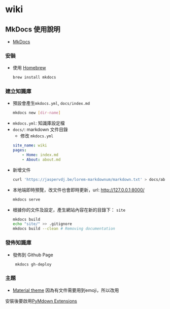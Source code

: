 # wiki

## MkDocs 使用說明

* [MkDocs](http://www.mkdocs.org/)

### 安裝

* 使用 [Homebrew](https://brew.sh)
    ```sh
    brew install mkdocs
    ```

### 建立知識庫

* 預設會產生`mkdocs.yml`, `docs/index.md`
    ```sh
    mkdocs new [dir-name]
    ```
* `mkdocs.yml`: 知識庫設定檔
* `docs/`: markdown 文件目錄
    - 修改 `mkdocs.yml`
    ```yml
    site_name: wiki
    pages:
        - Home: index.md
        - About: about.md
    ```
* 新增文件
    ```sh
    curl 'https://jaspervdj.be/lorem-markdownum/markdown.txt' > docs/about.md
    ```
* 本地端即時預覽，改文件也會即時更新，url: <http://127.0.0.1:8000/>
    ```sh
    mkdocs serve
    ```
* 根據你的文件及設定，產生網站內容在新的目錄下： `site`
    ```sh
    mkdocs build
    echo "site/" >> .gitignore 
    mkdocs build --clean # Removing documentation
    ```

### 發佈知識庫

* 發佈到 Github Page
   ```sh
    mkdocs gh-deploy
    ```

### 主題

* [Material theme](https://github.com/squidfunk/mkdocs-material) 因為有文件需要用到emoji，所以改用

安裝後要啟用[PyMdown Extensions](http://squidfunk.github.io/mkdocs-material/extensions/pymdown/)
